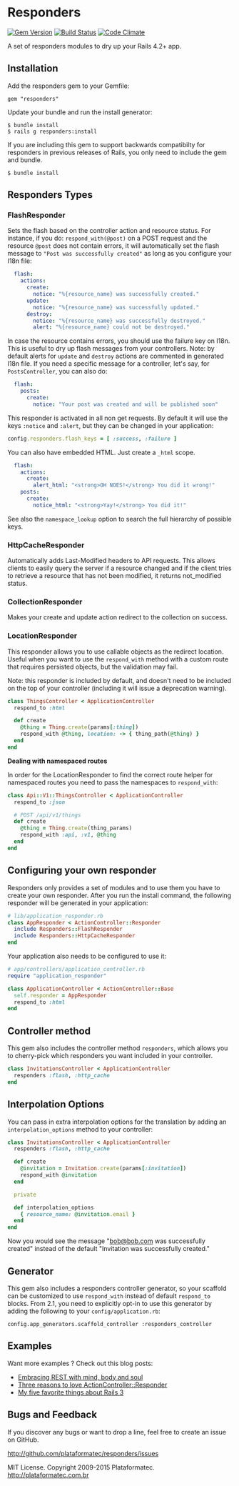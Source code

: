 # Responders

[![Gem Version](https://fury-badge.herokuapp.com/rb/responders.svg)](http://badge.fury.io/rb/responders)
[![Build Status](https://api.travis-ci.org/plataformatec/responders.svg?branch=master)](http://travis-ci.org/plataformatec/responders)
[![Code Climate](https://codeclimate.com/github/plataformatec/responders.svg)](https://codeclimate.com/github/plataformatec/responders)

A set of responders modules to dry up your Rails 4.2+ app.

## Installation

Add the responders gem to your Gemfile:

    gem "responders"

Update your bundle and run the install generator:

    $ bundle install
    $ rails g responders:install

If you are including this gem to support backwards compatibilty for responders in previous releases of Rails, you only need to include the gem and bundle. 

    $ bundle install

## Responders Types

### FlashResponder

Sets the flash based on the controller action and resource status.
For instance, if you do: `respond_with(@post)` on a POST request and the resource `@post`
does not contain errors, it will automatically set the flash message to
`"Post was successfully created"` as long as you configure your I18n file:

```yaml
  flash:
    actions:
      create:
        notice: "%{resource_name} was successfully created."
      update:
        notice: "%{resource_name} was successfully updated."
      destroy:
        notice: "%{resource_name} was successfully destroyed."
        alert: "%{resource_name} could not be destroyed."
```

In case the resource contains errors, you should use the failure key on I18n. This is
useful to dry up flash messages from your controllers. Note: by default alerts for `update`
and `destroy` actions are commented in generated I18n file. If you need a specific message
for a controller, let's say, for `PostsController`, you can also do:

```yaml
  flash:
    posts:
      create:
        notice: "Your post was created and will be published soon"
```

This responder is activated in all non get requests. By default it will use the keys
`:notice` and `:alert`, but they can be changed in your application:

```ruby
config.responders.flash_keys = [ :success, :failure ]
```

You can also have embedded HTML. Just create a `_html` scope.

```yaml
  flash:
    actions:
      create:
        alert_html: "<strong>OH NOES!</strong> You did it wrong!"
    posts:
      create:
        notice_html: "<strong>Yay!</strong> You did it!"
```

See also the `namespace_lookup` option to search the full hierarchy of possible keys.

### HttpCacheResponder

Automatically adds Last-Modified headers to API requests. This
allows clients to easily query the server if a resource changed and if the client tries
to retrieve a resource that has not been modified, it returns not_modified status.

### CollectionResponder

Makes your create and update action redirect to the collection on success.

### LocationResponder

This responder allows you to use callable objects as the redirect location.
Useful when you want to use the `respond_with` method with
a custom route that requires persisted objects, but the validation may fail.

Note: this responder is included by default, and doesn't need to be included
on the top of your controller (including it will issue a deprecation warning).

```ruby
class ThingsController < ApplicationController
  respond_to :html

  def create
    @thing = Thing.create(params[:thing])
    respond_with @thing, location: -> { thing_path(@thing) }
  end
end
```

**Dealing with namespaced routes**

In order for the LocationResponder to find the correct route helper for namespaced routes you need to pass the namespaces to `respond_with`:

```ruby
class Api::V1::ThingsController < ApplicationController
  respond_to :json

  # POST /api/v1/things
  def create
    @thing = Thing.create(thing_params)
    respond_with :api, :v1, @thing
  end
end
```

## Configuring your own responder

Responders only provides a set of modules and to use them you have to create your own
responder. After you run the install command, the following responder will be
generated in your application:

```ruby
# lib/application_responder.rb
class AppResponder < ActionController::Responder
  include Responders::FlashResponder
  include Responders::HttpCacheResponder
end
```

Your application also needs to be configured to use it:

```ruby
# app/controllers/application_controller.rb
require "application_responder"

class ApplicationController < ActionController::Base
  self.responder = AppResponder
  respond_to :html
end
```

## Controller method

This gem also includes the controller method `responders`, which allows you to cherry-pick which
responders you want included in your controller.

```ruby
class InvitationsController < ApplicationController
  responders :flash, :http_cache
end
```

## Interpolation Options

You can pass in extra interpolation options for the translation by adding an `interpolation_options` method to your controller:

```ruby
class InvitationsController < ApplicationController
  responders :flash, :http_cache

  def create
    @invitation = Invitation.create(params[:invitation])
    respond_with @invitation
  end

  private

  def interpolation_options
    { resource_name: @invitation.email }
  end
end
```

Now you would see the message "bob@bob.com was successfully created" instead of the default "Invitation was successfully created."

## Generator

This gem also includes a responders controller generator, so your scaffold can be customized
to use `respond_with` instead of default `respond_to` blocks. From 2.1, you need to explicitly opt-in to use this generator by adding the following to your `config/application.rb`:

    config.app_generators.scaffold_controller :responders_controller

## Examples

Want more examples ? Check out this blog posts:

* [Embracing REST with mind, body and soul](http://blog.plataformatec.com.br/2009/08/embracing-rest-with-mind-body-and-soul/)
* [Three reasons to love ActionController::Responder](http://weblog.rubyonrails.org/2009/8/31/three-reasons-love-responder/)
* [My five favorite things about Rails 3](http://www.engineyard.com/blog/2009/my-five-favorite-things-about-rails-3/)

## Bugs and Feedback

If you discover any bugs or want to drop a line, feel free to create an issue on GitHub.

http://github.com/plataformatec/responders/issues

MIT License. Copyright 2009-2015 Plataformatec. http://plataformatec.com.br
